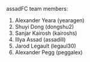 assadFC team members:

1. Alexander Yeara (yearagen)
2. Shuyi Dong (dongshu2)
3. Sanjar Kairosh (kairoshs)
4. Illya Assad (assadill)
5. Jarod Legault (legaul30)
6. Alexander Pegg (peggalex)
